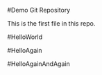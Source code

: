 #Demo Git Repository

This is the first file in this repo.

#HelloWorld

#HelloAgain

#HelloAgainAndAgain